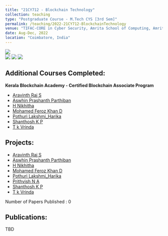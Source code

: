 ```yaml
---
title: "21CY712 - Blockchain Technology"
collection: teaching
type: "Postgraduate Course - M.Tech CYS [3rd Sem]"
permalink: /teaching/2022-21CY712-BlockchainTechnology
venue: "TIFAC-CORE in Cyber Security, Amrita School of Computing, Amrita Vishwa Vidyapeetham"
date: Aug-Dec, 2022
location: "Coimbatore, India"
---
```


![](https://img.shields.io/badge/Students-8-blue) <br/> 
![](https://img.shields.io/badge/Course_Outcome_Attainment-TBD-blue) 
![](https://img.shields.io/badge/Average_Marks-TBD-blue) 
![](https://img.shields.io/badge/Course_Feedback-TBD-blue) 

Additional Courses Completed:
--------------------
**Kerala Blockchain Academy - Certified Blockchain Associate Program**
- [Aravinth Raj S](https://verify.kba.ai/view/IIITMK-KBA-CBA-OL-21283)
- [Aswhin Prashanth Parthiban](https://verify.kba.ai/view/IIITMK-KBA-CBA-OL-21325) 
- [H Nikhitha](https://verify.kba.ai/view/IIITMK-KBA-CBA-OL-21301)
- [Mohamed Feroz Khan D](https://verify.kba.ai/view/IIITMK-KBA-CBA-OL-21299)
- [Pothuri Lakshmi_Harika](https://verify.kba.ai/view/IIITMK-KBA-CBA-OL-21405)
- [Shanthosh K P](https://verify.kba.ai/view/IIITMK-KBA-CBA-OL-21297)
- [T k Vrinda](https://verify.kba.ai/view/IIITMK-KBA-CBA-OL-21407)

Projects: 
-------------
- [Aravinth Raj S](https://amrita-tifac-cyber-blockchain.github.io/Challenges-in-Integrating-IoT-based-Health-Care-System-with-Blockchain/)
- [Aswhin Prashanth Parthiban]() 
- [H Nikhitha]()
- [Mohamed Feroz Khan D]()
- [Pothuri Lakshmi_Harika]()
- [Prithvish N A]()
- [Shanthosh K P](https://amrita-tifac-cyber-blockchain.github.io/Aircraft-Inventory-System/)
- [T k Vrinda](https://amrita-tifac-cyber-blockchain.github.io/Climate-Alert-System/)

Number of Papers Published : 0 <br/>

Publications: 
-------------
TBD
